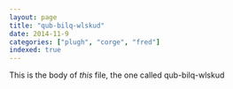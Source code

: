 ```yaml
---
layout: page
title: "qub-bilq-wlskud"
date: 2014-11-9
categories: ["plugh", "corge", "fred"]
indexed: true
---
```

This is the body of _this_ file, the one called qub-bilq-wlskud
